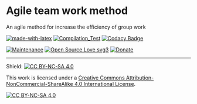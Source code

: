 # Agile team work method

An agile method for increase the efficiency of group work

[![made-with-latex](https://img.shields.io/badge/Made%20with-LaTeX-1f425f.svg)](https://www.latex-project.org/)
[![Compilation_Test](https://github.com/R0mb0/Agile-team-work-method/actions/workflows/Compilation_Test.yml/badge.svg)](https://github.com/R0mb0/Agile-team-work-method/actions/workflows/Compilation_Test.yml)
[![Codacy Badge](https://app.codacy.com/project/badge/Grade/c4fc3203b3d4405699fb3a8735204319)](https://app.codacy.com/gh/R0mb0/Agile-team-work-method/dashboard?utm_source=gh&utm_medium=referral&utm_content=&utm_campaign=Badge_grade)

[![Maintenance](https://img.shields.io/badge/Maintained%3F-yes-green.svg)](https://github.com/R0mb0/Agile-team-work-method)
[![Open Source Love svg3](https://badges.frapsoft.com/os/v3/open-source.svg?v=103)](https://github.com/R0mb0/Agile-team-work-method)
[![Donate](https://img.shields.io/badge/PayPal-Donate%20to%20Author-blue.svg)](http://paypal.me/R0mb0)

---

Shield: [![CC BY-NC-SA 4.0][cc-by-nc-sa-shield]][cc-by-nc-sa]

This work is licensed under a
[Creative Commons Attribution-NonCommercial-ShareAlike 4.0 International License][cc-by-nc-sa].

[![CC BY-NC-SA 4.0][cc-by-nc-sa-image]][cc-by-nc-sa]

[cc-by-nc-sa]: http://creativecommons.org/licenses/by-nc-sa/4.0/
[cc-by-nc-sa-image]: https://licensebuttons.net/l/by-nc-sa/4.0/88x31.png
[cc-by-nc-sa-shield]: https://img.shields.io/badge/License-CC%20BY--NC--SA%204.0-lightgrey.svg

